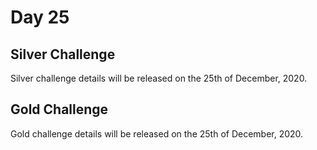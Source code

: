 # Day 25

## Silver Challenge

Silver challenge details will be released on the 25th of December, 2020.

## Gold Challenge

Gold challenge details will be released on the 25th of December, 2020.

